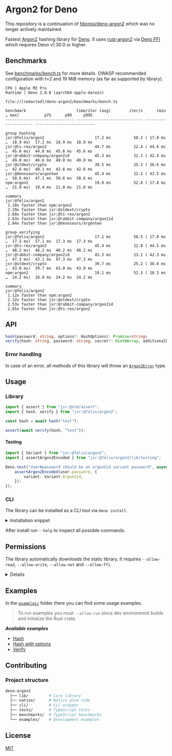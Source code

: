 # Argon2 for Deno

This repository is a continuation of
[fdionisi/deno-argon2](https://github.com/fdionisi/deno-argon2) which was no
longer actively maintained.

Fastest [Argon2](https://github.com/P-H-C/phc-winner-argon2) hashing library for
[Deno](https://deno.com). It uses
[rust-argon2](https://github.com/sru-systems/rust-argon2) via
[Deno FFI](https://docs.deno.com/runtime/reference/deno_namespace_apis/#ffi)
which requires Deno v1.30.0 or higher.

## Benchmarks

See [benchmarks/bench.ts](benchmarks/bench.ts) for more details. OWASP
recommended configuration with t=2 and 19 MiB memory (as far as supported by
library).

```
CPU | Apple M2 Pro
Runtime | Deno 2.0.0 (aarch64-apple-darwin)

file://[redacted]/deno-argon2/benchmarks/bench.ts

benchmark                      time/iter (avg)        iter/s      (min … max)           p75      p99     p995
------------------------------ ----------------------------- --------------------- --------------------------

group hashing
jsr:@felix/argon2                      17.2 ms          58.2 ( 17.0 ms …  18.9 ms)  17.2 ms  18.9 ms  18.9 ms
jsr:@ts-rex/argon2                     44.7 ms          22.4 ( 44.6 ms …  45.6 ms)  44.8 ms  45.6 ms  45.6 ms
jsr:@rabbit-company/argon2id           45.3 ms          22.1 ( 42.4 ms …  49.0 ms)  46.6 ms  49.0 ms  49.0 ms
jsr:@stdext/crypto                     39.5 ms          25.3 ( 38.6 ms …  42.6 ms)  40.1 ms  42.6 ms  42.6 ms
jsr:@denosaurs/argontwo                45.4 ms          22.1 ( 43.5 ms …  50.6 ms)  47.1 ms  50.6 ms  50.6 ms
npm:argon2                             19.0 ms          52.8 ( 17.8 ms …  21.0 ms)  19.4 ms  21.0 ms  21.0 ms

summary
jsr:@felix/argon2
 1.10x faster than npm:argon2
 2.29x faster than jsr:@stdext/crypto
 2.60x faster than jsr:@ts-rex/argon2
 2.63x faster than jsr:@rabbit-company/argon2id
 2.64x faster than jsr:@denosaurs/argontwo

group verifying
jsr:@felix/argon2                      17.1 ms          58.5 ( 17.0 ms …  17.3 ms)  17.1 ms  17.3 ms  17.3 ms
jsr:@ts-rex/argon2                     45.4 ms          22.0 ( 44.5 ms …  48.2 ms)  46.2 ms  48.2 ms  48.2 ms
jsr:@rabbit-company/argon2id           43.3 ms          23.1 ( 42.3 ms …  47.3 ms)  43.1 ms  47.3 ms  47.3 ms
jsr:@stdext/crypto                     39.7 ms          25.2 ( 38.8 ms …  43.0 ms)  39.7 ms  43.0 ms  43.0 ms
npm:argon2                             19.1 ms          52.3 ( 18.3 ms …  24.2 ms)  18.9 ms  24.2 ms  24.2 ms

summary
jsr:@felix/argon2
 1.12x faster than npm:argon2
 2.32x faster than jsr:@stdext/crypto
 2.53x faster than jsr:@rabbit-company/argon2id
 2.65x faster than jsr:@ts-rex/argon2
```

## API

```ts
hash(password: string, options?: HashOptions): Promise<string>
verify(hash: string, password: string, secret?: Uint8Array, additionalData?: unknown): Promise<boolean>
```

### Error handling

In case of an error, all methods of this library will throw an
[`Argon2Error`](lib/error.ts) type.

## Usage

### Library

```ts
import { assert } from "jsr:@std/assert";
import { hash, verify } from "jsr:@felix/argon2";

const hash = await hash("test");

assert(await verify(hash, "test"));
```

#### Testing

```ts
import { Variant } from "jsr:@felix/argon2";
import { assertArgon2Encoded } from "jsr:@felix/argon2/lib/testing";

Deno.test("User#password should be an argon2id variant password", async () => {
	assertArgon2Encoded(user.password, {
		variant: Variant.Argon2id,
	});
});
```

### CLI

The library can be installed as a CLI tool via `deno install`.

<details>

<summary>Installation snippet</summary>

    ```sh
    deno install \
      -A \
      argon2 jsr:@felix/argon2/cli/argon2
    ```

</details>

After install run `--help` to inspect all possible commands.

## Permissions

The library automatically downloads the static library. It requires
`--allow-read`, `--allow-write`, `--allow-net` and `--allow-ffi`.

<details>

    ```sh
    deno \
      --allow-read \
      --allow-write \
      --allow-net \
      --allow-ffi \
      mod.ts
    ```

</details>

## Examples

In the [`examples/`](examples/) folder there you can find some usage examples.

> To run examples you must `--allow-run` since dev environment builds and
> initialize the Rust crate.

_**Available examples**_

- [Hash](examples/hash.ts)
- [Hash with options](examples/hash-with-options.ts)
- [Verify](examples/verify.ts)

## Contributing

### Project structure

```sh
deno-argon2
  ├── lib/         # Core library
  ├── native/      # Native glue code
  ├── cli/         # CLI wrapper
  ├── tests/       # TypeScript tests
  ├── benchmarks/  # TypeScript benchmarks
  └── examples/    # Development examples
```

## License

[MIT](LICENSE)
